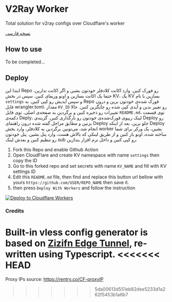 # V2Ray Worker
 Total solution for v2ray configs over Cloudflare's worker

[نسخه فارسی](https://github.com/sma-abyar/v2ray-worker/blob/main/README-fa.md)

## How to use

To be completed...

## Deploy 

ابتدا این Repo رو فورک کنین. وارد اکانت کلادفلر خودتون بشین و اگر اکانت ندارین، حتما یک اکانت بسازین و اونو وریفای کنین. سپس در بخش KV، یک KV بسازین با نام `settings` و سپس آیدیش رو کپی کنین. به Repo فورک شده‌ی خودتون برین و درون فایل wrangler.toml، مقدار `KV_ID` رو تغییر بدین و آیدی کپی شده رو جایگزین کنین. حالا تغییرات رو ذخیره کنین و برگردین به صفحه‌ی اصلی. توی فایل `README.md`، توی قسمت دکمه‌ی Deply، لینک ریپوی فورک‌شده‌ی خودتون رو بارگذاری کنین. گزینه‌ی Deploy رو بزنین و مطابق مراحل گفته شده درون راهنمای Deploy جلو برین. بعد از اینکه Deploy انجام شد، می‌تونین برگردین به کلادفلر، وارد بخش worker بشین، یک ورکر برای شما ساخته شده، اونو باز کنین و از طریق لینکی که بالاش هست، وارد پنل بشین. پنل خودتون رو تنظیم کنین و بعدش لینک sub رو کپی کنین و داخل نرم افزار بندازین.


 1. Fork this Repo and enable Github Action
 2. Open CloudFlare and create KV namespace with name `settings` then copy the ID
 3. Go to this forked repo and set secrets with name `KV_NAME` and fill with KV settings ID
 4. Edit this `README.md` file, then find and replace this button url bellow with yours `https://github.com/USER/REPO_NAME` then save it.
 4. then press `Deploy With Workers` and follow the instruction

[![Deploy to Cloudflare Workers](https://deploy.workers.cloudflare.com/button)](https://deploy.workers.cloudflare.com/?url=https://github.com/sma-abyar/v2ray-worker)

### Credits
Built-in vless config generator is based on [Zizifn Edge Tunnel](https://github.com/zizifn/edgetunnel), re-written using Typescript.
<<<<<<< HEAD
=======
Proxy IPs source: https://rentry.co/CF-proxyIP
>>>>>>> 5da00613d551eb82dee5233d1a262f5453b1a6b7
